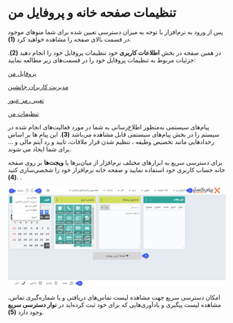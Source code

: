# تنظیمات صفحه خانه و پروفایل من

پس از ورود به نرم‌افزار با توجه به میزان دسترسی تعیین شده برای شما منوهای موجود در قسمت بالای صفحه را مشاهده خواهید کرد **(1)**.

در همین صفحه در بخش **اطلاعات کاربری** خود تنظیمات پروفایل خود را انجام دهید **(2)**.
جزئیات مربوط به تنظیمات پروفایل خود را در قسمت‌های زیر مطالعه نمایید:

[پروفایل من]( https://github.com/1stco/PayamGostarDocs/blob/master/help2.5.4/home/my-profile/my-profile.md)

[مدیریت کاربران جانشین]( https://github.com/1stco/PayamGostarDocs/blob/master/help2.5.4/home/Substitute-users/Substitute-users.md)

[تغییر رمز عبور]( https://github.com/1stco/PayamGostarDocs/blob/master/help2.5.4/home/edit-password/edit-password.md)

[تنظیمات من]( https://github.com/1stco/PayamGostarDocs/blob/master/help2.5.4/home/my-setting/my-setting.md)

پیام‌های سیستمی به‌منظور اطلاع‌رسانی به شما در مورد فعالیت‌های انجام شده در سیستم را در بخش پیام‌های سیستمی قابل مشاهده می‌باشد **(3)**.
این پیام ها بر اساس رخدادهایی مانند تخصیص وظیفه ، تنظیم شدن قرار ملاقات، تایید و رد آیتم مالی و ... برای شما ایجاد می شوند. 

برای دسترسی سریع به ابزارهای مختلف نرم‌افزار از میان‌برها یا **ویجت‌ها** بر روی صفحه خانه حساب کاربری خود استفاده نمایید و صفحه خانه نرم‌افزار خود را شخصی‌سازی کنید **(4)**.
.

![](Homepage.png)

امکان دسترسی سریع جهت مشاهده لیست تماس‌های دریافتی و یا شماره‌گیری تماس، مشاهده لیست پیگیری و یادآوری‌هایی که برای خود ثبت کرده‌اید در **نوار دسترسی سریع** وجود دارد **(5)**.
